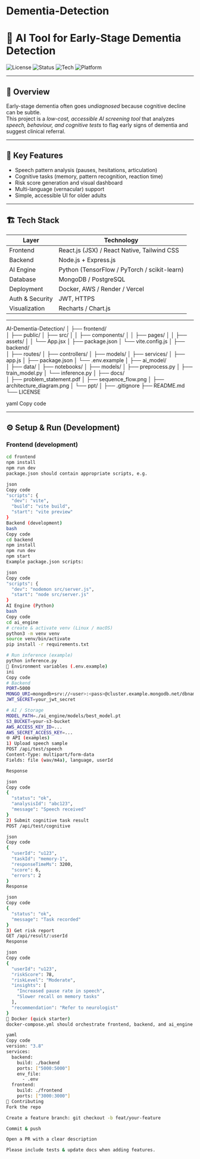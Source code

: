 # Dementia-Detection
# 🧠 AI Tool for Early-Stage Dementia Detection

![License](https://img.shields.io/badge/license-MIT-blue.svg)
![Status](https://img.shields.io/badge/status-Active-brightgreen)
![Tech](https://img.shields.io/badge/AI-Powered-orange)
![Platform](https://img.shields.io/badge/platform-Web%20%7C%20Mobile-lightgrey)

---

## 📘 Overview
Early-stage dementia often goes *undiagnosed* because cognitive decline can be subtle.  
This project is a *low-cost, accessible AI screening tool* that analyzes *speech, behaviour, and cognitive tests* to flag early signs of dementia and suggest clinical referral.

---

## 🌟 Key Features
- Speech pattern analysis (pauses, hesitations, articulation)
- Cognitive tasks (memory, pattern recognition, reaction time)
- Risk score generation and visual dashboard
- Multi-language (vernacular) support
- Simple, accessible UI for older adults

---

## 🏗️ Tech Stack

| Layer | Technology |
|-------|------------|
| Frontend | React.js (JSX) / React Native, Tailwind CSS |
| Backend | Node.js + Express.js |
| AI Engine | Python (TensorFlow / PyTorch / scikit-learn) |
| Database | MongoDB / PostgreSQL |
| Deployment | Docker, AWS / Render / Vercel |
| Auth & Security | JWT, HTTPS |
| Visualization | Recharts / Chart.js |

---


AI-Dementia-Detection/
│
├── frontend/                
│   ├── public/
│   ├── src/
│   │   ├── components/
│   │   ├── pages/
│   │   ├── assets/
│   │   └── App.jsx
│   ├── package.json
│   └── vite.config.js
│
├── backend/                 
│   ├── routes/
│   ├── controllers/
│   ├── models/
│   ├── services/
│   ├── app.js
│   ├── package.json
│   └── .env.example
│
├── ai_model/               
│   ├── data/
│   ├── notebooks/
│   ├── models/
│   ├── preprocess.py
│   ├── train_model.py
│   └── inference.py
│
├── docs/                    
│   ├── problem_statement.pdf
│   ├── sequence_flow.png
│   ├── architecture_diagram.png
│   └── ppt/
│
├── .gitignore
├── README.md
└── LICENSE


yaml
Copy code

---

## ⚙️ Setup & Run (Development)

### Frontend (development)
```bash
cd frontend
npm install
npm run dev
package.json should contain appropriate scripts, e.g.

json
Copy code
"scripts": {
  "dev": "vite",
  "build": "vite build",
  "start": "vite preview"
}
Backend (development)
bash
Copy code
cd backend
npm install
npm run dev
npm start
Example package.json scripts:

json
Copy code
"scripts": {
  "dev": "nodemon src/server.js",
  "start": "node src/server.js"
}
AI Engine (Python)
bash
Copy code
cd ai_engine
# create & activate venv (Linux / macOS)
python3 -m venv venv
source venv/bin/activate
pip install -r requirements.txt

# Run inference (example)
python inference.py
🔐 Environment variables (.env.example)
ini
Copy code
# Backend
PORT=5000
MONGO_URI=mongodb+srv://<user>:<pass>@cluster.example.mongodb.net/dbname
JWT_SECRET=your_jwt_secret

# AI / Storage
MODEL_PATH=./ai_engine/models/best_model.pt
S3_BUCKET=your-s3-bucket
AWS_ACCESS_KEY_ID=...
AWS_SECRET_ACCESS_KEY=...
🌐 API (examples)
1) Upload speech sample
POST /api/test/speech
Content-Type: multipart/form-data
Fields: file (wav/m4a), language, userId

Response

json
Copy code
{
  "status": "ok",
  "analysisId": "abc123",
  "message": "Speech received"
}
2) Submit cognitive task result
POST /api/test/cognitive

json
Copy code
{
  "userId": "u123",
  "taskId": "memory-1",
  "responseTimeMs": 3200,
  "score": 6,
  "errors": 2
}
Response

json
Copy code
{
  "status": "ok",
  "message": "Task recorded"
}
3) Get risk report
GET /api/result/:userId
Response

json
Copy code
{
  "userId": "u123",
  "riskScore": 78,
  "riskLevel": "Moderate",
  "insights": [
    "Increased pause rate in speech",
    "Slower recall on memory tasks"
  ],
  "recommendation": "Refer to neurologist"
}
🐳 Docker (quick starter)
docker-compose.yml should orchestrate frontend, backend, and ai_engine (if containerized). Example:

yaml
Copy code
version: "3.8"
services:
  backend:
    build: ./backend
    ports: ["5000:5000"]
    env_file:
      - .env
  frontend:
    build: ./frontend
    ports: ["3000:3000"]
🤝 Contributing
Fork the repo

Create a feature branch: git checkout -b feat/your-feature

Commit & push

Open a PR with a clear description

Please include tests & update docs when adding features.
